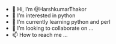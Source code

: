- 👋 Hi, I’m @HarshkumarThakor
- 👀 I’m interested in python
- 🌱 I’m currently learning python and perl
- 💞️ I’m looking to collaborate on ...
- 📫 How to reach me ...

<!---
HarshkumarThakor/HarshkumarThakor is a ✨ special ✨ repository because its `README.md` (this file) appears on your GitHub profile.
You can click the Preview link to take a look at your changes.
--->
